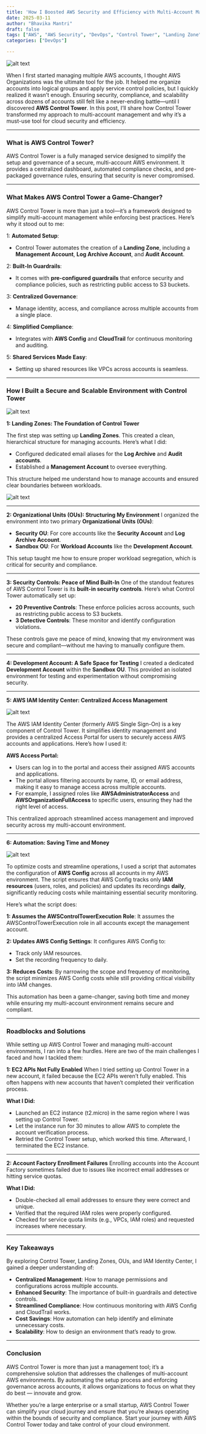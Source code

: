 ```yaml
---
title: 'How I Boosted AWS Security and Efficiency with Multi-Account Management Using AWS Control Tower'
date: 2025-03-11
author: "Bhavika Mantri"
draft: false
tags: ["AWS", "AWS Security", "DevOps", "Control Tower", "Landing Zone"]
categories: ["DevOps"]

---
```


![alt text](/images/controltower.png)


When I first started managing multiple AWS accounts, I thought AWS Organizations was the ultimate tool for the job. It helped me organize accounts into logical groups and apply service control policies, but I quickly realized it wasn’t enough. Ensuring security, compliance, and scalability across dozens of accounts still felt like a never-ending battle—until I discovered **AWS Control Tower**. In this post, I’ll share how Control Tower transformed my approach to multi-account management and why it’s a must-use tool for cloud security and efficiency.

---

### What is AWS Control Tower?
AWS Control Tower is a fully managed service designed to simplify the setup and governance of a secure, multi-account AWS environment. It provides a centralized dashboard, automated compliance checks, and pre-packaged governance rules, ensuring that security is never compromised.

---

### What Makes AWS Control Tower a Game-Changer?
AWS Control Tower is more than just a tool—it’s a framework designed to simplify multi-account management while enforcing best practices. Here’s why it stood out to me:

1: **Automated Setup**:
   - Control Tower automates the creation of a **Landing Zone**, including a **Management Account**, **Log Archive Account**, and **Audit Account**.

2: **Built-In Guardrails**:
   - It comes with **pre-configured guardrails** that enforce security and compliance policies, such as restricting public access to S3 buckets.

3: **Centralized Governance**:
   - Manage identity, access, and compliance across multiple accounts from a single place.

4: **Simplified Compliance**:
   - Integrates with **AWS Config** and **CloudTrail** for continuous monitoring and auditing.

5: **Shared Services Made Easy**:
   - Setting up shared resources like VPCs across accounts is seamless.

---

### How I Built a Secure and Scalable Environment with Control Tower

![alt text](/images/organizations.png)


**1: Landing Zones: The Foundation of Control Tower**

The first step was setting up **Landing Zones**. This created a clean, hierarchical structure for managing accounts. Here’s what I did:
- Configured dedicated email aliases for the **Log Archive** and **Audit accounts**.
- Established a **Management Account** to oversee everything.

This structure helped me understand how to manage accounts and ensured clear boundaries between workloads.

![alt text](/images/landingzone.png)

---

**2: Organizational Units (OUs): Structuring My Environment**
I organized the environment into two primary **Organizational Units (OUs)**:
- **Security OU**: For core accounts like the **Security Account** and **Log Archive Account**.
- **Sandbox OU**: For **Workload Accounts** like the **Development Account**.

This setup taught me how to ensure proper workload segregation, which is critical for security and compliance.

---

**3: Security Controls: Peace of Mind Built-In**
One of the standout features of AWS Control Tower is its **built-in security controls**. Here’s what Control Tower automatically set up:
- **20 Preventive Controls**: These enforce policies across accounts, such as restricting public access to S3 buckets.
- **3 Detective Controls**: These monitor and identify configuration violations.

These controls gave me peace of mind, knowing that my environment was secure and compliant—without me having to manually configure them.

---

**4: Development Account: A Safe Space for Testing**
I created a dedicated **Development Account** within the **Sandbox OU**. This provided an isolated environment for testing and experimentation without compromising security.

---

**5: AWS IAM Identity Center: Centralized Access Management**

![alt text](/images/awsaccessportal.png)

The AWS IAM Identity Center (formerly AWS Single Sign-On) is a key component of Control Tower. It simplifies identity management and provides a centralized Access Portal for users to securely access AWS accounts and applications. Here’s how I used it:

  **AWS Access Portal:**
- Users can log in to the portal and access their assigned AWS accounts and applications.
- The portal allows filtering accounts by name, ID, or email address, making it easy to manage access across multiple accounts.
- For example, I assigned roles like **AWSAdministratorAccess** and **AWSOrganizationFullAccess** to specific users, ensuring they had the right level of access.

This centralized approach streamlined access management and improved security across my multi-account environment.

---

**6: Automation: Saving Time and Money**

![alt text](/images/configreducecosts.png)

To optimize costs and streamline operations, I used a script that automates the configuration of **AWS Config** across all accounts in my AWS environment. The script ensures that AWS Config tracks only **IAM resources** (users, roles, and policies) and updates its recordings **daily**, significantly reducing costs while maintaining essential security monitoring.

Here’s what the script does:

**1: Assumes the AWSControlTowerExecution Role**: 
It assumes the AWSControlTowerExecution role in all accounts except the management account.

**2: Updates AWS Config Settings**:
It configures AWS Config to:
- Track only IAM resources.
- Set the recording frequency to daily.

**3: Reduces Costs**: 
By narrowing the scope and frequency of monitoring, the script minimizes AWS Config costs while still providing critical visibility into IAM changes.

This automation has been a game-changer, saving both time and money while ensuring my multi-account environment remains secure and compliant.

---

### Roadblocks and Solutions
While setting up AWS Control Tower and managing multi-account environments, I ran into a few hurdles. Here are two of the main challenges I faced and how I tackled them:

**1: EC2 APIs Not Fully Enabled**
When I tried setting up Control Tower in a new account, it failed because the EC2 APIs weren’t fully enabled. This often happens with new accounts that haven’t completed their verification process.

  **What I Did:**
- Launched an EC2 instance (t2.micro) in the same region where I was setting up Control Tower.
- Let the instance run for 30 minutes to allow AWS to complete the account verification process.
- Retried the Control Tower setup, which worked this time. Afterward, I terminated the EC2 instance.

---

**2: Account Factory Enrollment Failures**
Enrolling accounts into the Account Factory sometimes failed due to issues like incorrect email addresses or hitting service quotas.

  **What I Did:**
- Double-checked all email addresses to ensure they were correct and unique.
- Verified that the required IAM roles were properly configured.
- Checked for service quota limits (e.g., VPCs, IAM roles) and requested increases where necessary.

---

### Key Takeaways
By exploring Control Tower, Landing Zones, OUs, and IAM Identity Center, I gained a deeper understanding of:
- **Centralized Management**: How to manage permissions and configurations across multiple accounts.
- **Enhanced Security**: The importance of built-in guardrails and detective controls.
- **Streamlined Compliance**: How continuous monitoring with AWS Config and CloudTrail works.
- **Cost Savings**: How automation can help identify and eliminate unnecessary costs.
- **Scalability**: How to design an environment that’s ready to grow.

---

### Conclusion
AWS Control Tower is more than just a management tool; it’s a comprehensive solution that addresses the challenges of multi-account AWS environments. By automating the setup process and enforcing governance across accounts, it allows organizations to focus on what they do best — innovate and grow.

Whether you’re a large enterprise or a small startup, AWS Control Tower can simplify your cloud journey and ensure that you’re always operating within the bounds of security and compliance. Start your journey with AWS Control Tower today and take control of your cloud environment.